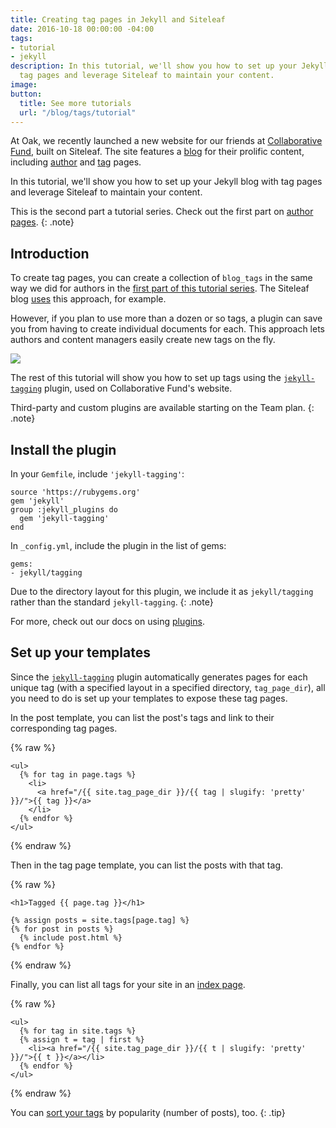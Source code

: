 ```yaml
---
title: Creating tag pages in Jekyll and Siteleaf
date: 2016-10-18 00:00:00 -04:00
tags:
- tutorial
- jekyll
description: In this tutorial, we'll show you how to set up your Jekyll blog with
  tag pages and leverage Siteleaf to maintain your content.
image: 
button:
  title: See more tutorials
  url: "/blog/tags/tutorial"
---
```


At Oak, we recently launched a new website for our friends at [Collaborative Fund](http://www.collaborativefund.com/), built on Siteleaf. The site features a [blog](http://www.collaborativefund.com/blog/) for their prolific content, including [author](http://www.collaborativefund.com/blog/authors/morgan/) and [tag](http://www.collaborativefund.com/blog/tags/featured/) pages.

In this tutorial, we'll show you how to set up your Jekyll blog with tag pages and leverage Siteleaf to maintain your content.

This is the second part a tutorial series. Check out the first part on [author pages](/blog/creating-author-pages/).
{: .note}


## Introduction

To create tag pages, you can create a collection of `blog_tags` in the same way we did for authors in the [first part of this tutorial series](/blog/creating-author-pages/). The Siteleaf blog [uses](https://github.com/siteleaf/siteleaf.com/tree/master/_blog_tags) this approach, for example.

However, if you plan to use more than a dozen or so tags, a plugin can save you from having to create individual documents for each. This approach lets authors and content managers easily create new tags on the fly.

![](/uploads/tags-select.gif)

The rest of this tutorial will show you how to set up tags using the [`jekyll-tagging`](https://github.com/pattex/jekyll-tagging) plugin, used on Collaborative Fund's website.

Third-party and custom plugins are available starting on the Team plan.
{: .note}

## Install the plugin

In your `Gemfile`, include `'jekyll-tagging'`:

```
source 'https://rubygems.org'
gem 'jekyll'
group :jekyll_plugins do
  gem 'jekyll-tagging'
end
```

In `_config.yml`, include the plugin in the list of gems:

```
gems:
- jekyll/tagging
```

Due to the directory layout for this plugin, we include it as `jekyll/tagging` rather than the standard `jekyll-tagging`.
{: .note}

For more, check out our docs on using [plugins](https://learn.siteleaf.com/themes/jekyll-plugins/).

## Set up your templates

Since the [`jekyll-tagging`](https://github.com/pattex/jekyll-tagging) plugin automatically generates pages for each unique tag (with a specified layout in a specified directory, `tag_page_dir`), all you need to do is set up your templates to expose these tag pages.

In the post template, you can list the post's tags and link to their corresponding tag pages.

{% raw %}
```liquid
<ul>
  {% for tag in page.tags %}
    <li>
      <a href="/{{ site.tag_page_dir }}/{{ tag | slugify: 'pretty' }}/">{{ tag }}</a>
    </li>
  {% endfor %}
</ul>
```
{% endraw %}

Then in the tag page template, you can list the posts with that tag.

{% raw %}
```liquid
<h1>Tagged {{ page.tag }}</h1>

{% assign posts = site.tags[page.tag] %}
{% for post in posts %}
  {% include post.html %}
{% endfor %}
```
{% endraw %}


Finally, you can list all tags for your site in an [index page](http://www.collaborativefund.com/blog/tags/).

{% raw %}
```liquid
<ul>
  {% for tag in site.tags %}
  {% assign t = tag | first %}
    <li><a href="/{{ site.tag_page_dir }}/{{ t | slugify: 'pretty' }}/">{{ t }}</a></li>
  {% endfor %}
</ul>
```
{% endraw %}

You can [sort your tags](https://gist.github.com/sskylar/8956549d1ae9dc91c89e74b1c5a0d8c9) by popularity (number of posts), too.
{: .tip}
